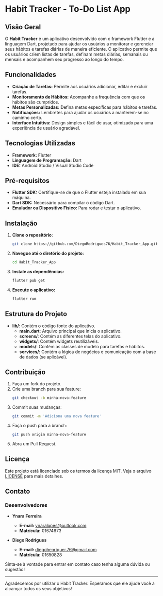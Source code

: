 # Habit Tracker - To-Do List App

## Visão Geral

O **Habit Tracker** é um aplicativo desenvolvido com o framework Flutter e a linguagem Dart, projetado para ajudar os usuários a monitorar e gerenciar seus hábitos e tarefas diárias de maneira eficiente. O aplicativo permite que os usuários criem listas de tarefas, definam metas diárias, semanais ou mensais e acompanhem seu progresso ao longo do tempo.

## Funcionalidades

- **Criação de Tarefas:** Permite aos usuários adicionar, editar e excluir tarefas.
- **Monitoramento de Hábitos:** Acompanhe a frequência com que os hábitos são cumpridos.
- **Metas Personalizadas:** Defina metas específicas para hábitos e tarefas.
- **Notificações:** Lembretes para ajudar os usuários a manterem-se no caminho certo.
- **Interface Intuitiva:** Design simples e fácil de usar, otimizado para uma experiência de usuário agradável.

## Tecnologias Utilizadas

- **Framework:** Flutter
- **Linguagem de Programação:** Dart
- **IDE:** Android Studio / Visual Studio Code

## Pré-requisitos

- **Flutter SDK:** Certifique-se de que o Flutter esteja instalado em sua máquina.
- **Dart SDK:** Necessário para compilar o código Dart.
- **Emulador ou Dispositivo Físico:** Para rodar e testar o aplicativo.

## Instalação

1. **Clone o repositório:**
   ```sh
   git clone https://github.com/DiegoRodrigues76/Habit_Tracker_App.git
   ```
2. **Navegue até o diretório do projeto:**
   ```sh
   cd Habit_Tracker_App
   ```
3. **Instale as dependências:**
   ```sh
   flutter pub get
   ```
4. **Execute o aplicativo:**
   ```sh
   flutter run
   ```

## Estrutura do Projeto

- **lib/**: Contém o código fonte do aplicativo.
  - **main.dart**: Arquivo principal que inicia o aplicativo.
  - **screens/**: Contém as diferentes telas do aplicativo.
  - **widgets/**: Contém widgets reutilizáveis.
  - **models/**: Contém as classes de modelo para tarefas e hábitos.
  - **services/**: Contém a lógica de negócios e comunicação com a base de dados (se aplicável).

## Contribuição

1. Faça um fork do projeto.
2. Crie uma branch para sua feature:
   ```sh
   git checkout -b minha-nova-feature
   ```
3. Commit suas mudanças:
   ```sh
   git commit -m 'Adiciona uma nova feature'
   ```
4. Faça o push para a branch:
   ```sh
   git push origin minha-nova-feature
   ```
5. Abra um Pull Request.

## Licença

Este projeto está licenciado sob os termos da licença MIT. Veja o arquivo [LICENSE](LICENSE) para mais detalhes.

## Contato

### Desenvolvedores

- **Ynara Ferreira**
  - **E-mail:** ynaralopes@outlook.com
  - **Matrícula:** 01674673

- **Diego Rodrigues**
  - **E-mail:** diegohenriquer.76@gmail.com
  - **Matrícula:** 01650828

Sinta-se à vontade para entrar em contato caso tenha alguma dúvida ou sugestão!

---

Agradecemos por utilizar o Habit Tracker. Esperamos que ele ajude você a alcançar todos os seus objetivos!
